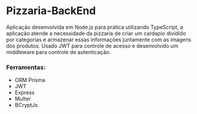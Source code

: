 # Pizzaria-BackEnd

Aplicação desenvolvida em Node.js para prática utilizando TypeScript, a aplicação atende a necessidade da pizzaria 
de criar um cardapio dividido por categorias e armazenar essas informações juntamente com as imagens dos produtos. 
Usado JWT para controle de acesso e desenvolvido um middleware para controle de autenticação.

### Ferramentas: 

- ORM Prisma
- JWT
- Express
- Multer
- BCryptJs
